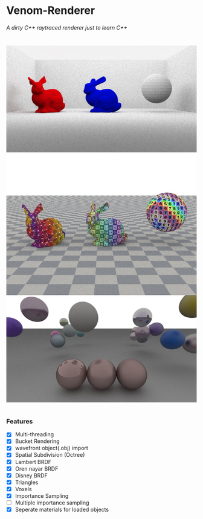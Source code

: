 # Venom-Renderer
###### A dirty C++ raytraced renderer just to learn C++
#

<img src="/Venom Renderer/Renders/2Bunny1Ball.jpg"
     alt="Markdown Monster icon"
     style="float: left; margin-right: 10px;" /> 

<img src="/Venom Renderer/Renders/UVMapping.jpg"
     alt="Markdown Monster icon"
     style="float: left; margin-right: 10px;" /> 

<img src="/Venom Renderer/Renders/RandomBalls.jpg"
     alt="Markdown Monster icon"
     style="float: left; margin-right: 10px;" /> 

&nbsp;&nbsp;&nbsp;&nbsp;

### Features

- [x] Multi-threading
- [x] Bucket Rendering
- [x] wavefront object(.obj) import
- [x] Spatial Subdivision (Octree)
- [x] Lambert BRDF
- [x] Oren nayar BRDF
- [x] Disney BRDF
- [x] Triangles
- [x] Voxels
- [x] Importance Sampling
- [ ] Multiple importance sampling
- [x] Seperate materials for loaded objects
